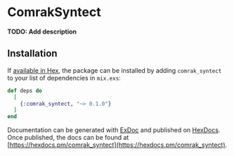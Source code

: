# ComrakSyntect

**TODO: Add description**

## Installation

If [available in Hex](https://hex.pm/docs/publish), the package can be installed
by adding `comrak_syntect` to your list of dependencies in `mix.exs`:

```elixir
def deps do
  [
    {:comrak_syntect, "~> 0.1.0"}
  ]
end
```

Documentation can be generated with [ExDoc](https://github.com/elixir-lang/ex_doc)
and published on [HexDocs](https://hexdocs.pm). Once published, the docs can
be found at [https://hexdocs.pm/comrak_syntect](https://hexdocs.pm/comrak_syntect).

